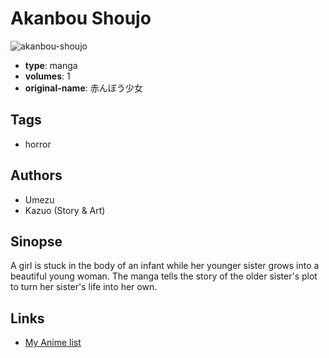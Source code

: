 # Akanbou Shoujo

![akanbou-shoujo](https://cdn.myanimelist.net/images/manga/3/76157.jpg)

-   **type**: manga
-   **volumes**: 1
-   **original-name**: 赤んぼう少女

## Tags

-   horror

## Authors

-   Umezu
-   Kazuo (Story & Art)

## Sinopse

A girl is stuck in the body of an infant while her younger sister grows into a beautiful young woman. The manga tells the story of the older sister's plot to turn her sister's life into her own.

## Links

-   [My Anime list](https://myanimelist.net/manga/10289/Akanbou_Shoujo)
